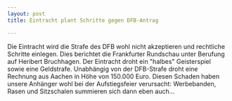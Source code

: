 ```yaml
---
layout: post
title: Eintracht plant Schritte gegen DFB-Antrag

---
```


Die Eintracht wird die Strafe des DFB wohl nicht akzeptieren und rechtliche Schritte einlegen. Dies berichtet die Frankfurter Rundschau unter Berufung auf Heribert Bruchhagen. Der Eintracht droht ein "halbes" Geisterspiel sowie eine Geldstrafe. Unabhängig von der DFB-Strafe droht eine Rechnung aus Aachen in Höhe von 150.000 Euro. Diesen Schaden haben unsere Anhänger wohl bei der Aufstiegsfeier verursacht: Werbebanden, Rasen und Sitzschalen summieren sich dann eben auch...


